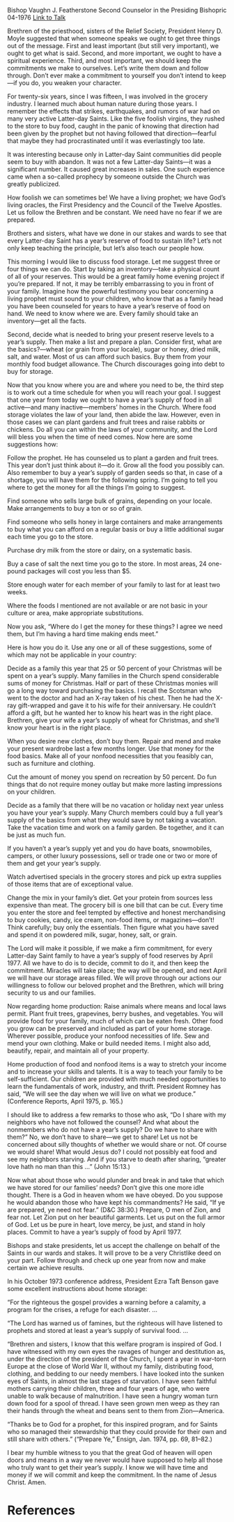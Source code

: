 Bishop Vaughn J. Featherstone
Second Counselor in the Presiding Bishopric
04-1976
[Link to Talk](https://www.churchofjesuschrist.org/study/general-conference/1976/04/food-storage?lang=eng)

Brethren of the priesthood, sisters of the Relief Society, President Henry D. Moyle suggested that when someone speaks we ought to get three things out of the message. First and least important (but still very important), we ought to get what is said. Second, and more important, we ought to have a spiritual experience. Third, and most important, we should keep the commitments we make to ourselves. Let’s write them down and follow through. Don’t ever make a commitment to yourself you don’t intend to keep—if you do, you weaken your character.

For twenty-six years, since I was fifteen, I was involved in the grocery industry. I learned much about human nature during those years. I remember the effects that strikes, earthquakes, and rumors of war had on many very active Latter-day Saints. Like the five foolish virgins, they rushed to the store to buy food, caught in the panic of knowing that direction had been given by the prophet but not having followed that direction—fearful that maybe they had procrastinated until it was everlastingly too late.

It was interesting because only in Latter-day Saint communities did people seem to buy with abandon. It was not a few Latter-day Saints—it was a significant number. It caused great increases in sales. One such experience came when a so-called prophecy by someone outside the Church was greatly publicized.

How foolish we can sometimes be! We have a living prophet; we have God’s living oracles, the First Presidency and the Council of the Twelve Apostles. Let us follow the Brethren and be constant. We need have no fear if we are prepared.

Brothers and sisters, what have we done in our stakes and wards to see that every Latter-day Saint has a year’s reserve of food to sustain life? Let’s not only keep teaching the principle, but let’s also teach our people how.

This morning I would like to discuss food storage. Let me suggest three or four things we can do. Start by taking an inventory—take a physical count of all of your reserves. This would be a great family home evening project if you’re prepared. If not, it may be terribly embarrassing to you in front of your family. Imagine how the powerful testimony you bear concerning a living prophet must sound to your children, who know that as a family head you have been counseled for years to have a year’s reserve of food on hand. We need to know where we are. Every family should take an inventory—get all the facts.

Second, decide what is needed to bring your present reserve levels to a year’s supply. Then make a list and prepare a plan. Consider first, what are the basics?—wheat (or grain from your locale), sugar or honey, dried milk, salt, and water. Most of us can afford such basics. Buy them from your monthly food budget allowance. The Church discourages going into debt to buy for storage.

Now that you know where you are and where you need to be, the third step is to work out a time schedule for when you will reach your goal. I suggest that one year from today we ought to have a year’s supply of food in all active—and many inactive—members’ homes in the Church. Where food storage violates the law of your land, then abide the law. However, even in those cases we can plant gardens and fruit trees and raise rabbits or chickens. Do all you can within the laws of your community, and the Lord will bless you when the time of need comes. Now here are some suggestions how:





Follow the prophet. He has counseled us to plant a garden and fruit trees. This year don’t just think about it—do it. Grow all the food you possibly can. Also remember to buy a year’s supply of garden seeds so that, in case of a shortage, you will have them for the following spring. I’m going to tell you where to get the money for all the things I’m going to suggest.





Find someone who sells large bulk of grains, depending on your locale. Make arrangements to buy a ton or so of grain.





Find someone who sells honey in large containers and make arrangements to buy what you can afford on a regular basis or buy a little additional sugar each time you go to the store.





Purchase dry milk from the store or dairy, on a systematic basis.





Buy a case of salt the next time you go to the store. In most areas, 24 one-pound packages will cost you less than $5.





Store enough water for each member of your family to last for at least two weeks.





Where the foods I mentioned are not available or are not basic in your culture or area, make appropriate substitutions.

Now you ask, “Where do I get the money for these things? I agree we need them, but I’m having a hard time making ends meet.”

Here is how you do it. Use any one or all of these suggestions, some of which may not be applicable in your country:





Decide as a family this year that 25 or 50 percent of your Christmas will be spent on a year’s supply. Many families in the Church spend considerable sums of money for Christmas. Half or part of these Christmas monies will go a long way toward purchasing the basics. I recall the Scotsman who went to the doctor and had an X-ray taken of his chest. Then he had the X-ray gift-wrapped and gave it to his wife for their anniversary. He couldn’t afford a gift, but he wanted her to know his heart was in the right place. Brethren, give your wife a year’s supply of wheat for Christmas, and she’ll know your heart is in the right place.





When you desire new clothes, don’t buy them. Repair and mend and make your present wardrobe last a few months longer. Use that money for the food basics. Make all of your nonfood necessities that you feasibly can, such as furniture and clothing.





Cut the amount of money you spend on recreation by 50 percent. Do fun things that do not require money outlay but make more lasting impressions on your children.





Decide as a family that there will be no vacation or holiday next year unless you have your year’s supply. Many Church members could buy a full year’s supply of the basics from what they would save by not taking a vacation. Take the vacation time and work on a family garden. Be together, and it can be just as much fun.





If you haven’t a year’s supply yet and you do have boats, snowmobiles, campers, or other luxury possessions, sell or trade one or two or more of them and get your year’s supply.





Watch advertised specials in the grocery stores and pick up extra supplies of those items that are of exceptional value.





Change the mix in your family’s diet. Get your protein from sources less expensive than meat. The grocery bill is one bill that can be cut. Every time you enter the store and feel tempted by effective and honest merchandising to buy cookies, candy, ice cream, non-food items, or magazines—don’t! Think carefully; buy only the essentials. Then figure what you have saved and spend it on powdered milk, sugar, honey, salt, or grain.





The Lord will make it possible, if we make a firm commitment, for every Latter-day Saint family to have a year’s supply of food reserves by April 1977. All we have to do is to decide, commit to do it, and then keep the commitment. Miracles will take place; the way will be opened, and next April we will have our storage areas filled. We will prove through our actions our willingness to follow our beloved prophet and the Brethren, which will bring security to us and our families.

Now regarding home production: Raise animals where means and local laws permit. Plant fruit trees, grapevines, berry bushes, and vegetables. You will provide food for your family, much of which can be eaten fresh. Other food you grow can be preserved and included as part of your home storage. Wherever possible, produce your nonfood necessities of life. Sew and mend your own clothing. Make or build needed items. I might also add, beautify, repair, and maintain all of your property.

Home production of food and nonfood items is a way to stretch your income and to increase your skills and talents. It is a way to teach your family to be self-sufficient. Our children are provided with much needed opportunities to learn the fundamentals of work, industry, and thrift. President Romney has said, “We will see the day when we will live on what we produce.” (Conference Reports, April 1975, p. 165.)

I should like to address a few remarks to those who ask, “Do I share with my neighbors who have not followed the counsel? And what about the nonmembers who do not have a year’s supply? Do we have to share with them?” No, we don’t have to share—we get to share! Let us not be concerned about silly thoughts of whether we would share or not. Of course we would share! What would Jesus do? I could not possibly eat food and see my neighbors starving. And if you starve to death after sharing, “greater love hath no man than this …” (John 15:13.)

Now what about those who would plunder and break in and take that which we have stored for our families’ needs? Don’t give this one more idle thought. There is a God in heaven whom we have obeyed. Do you suppose he would abandon those who have kept his commandments? He said, “If ye are prepared, ye need not fear.” (D&C 38:30.) Prepare, O men of Zion, and fear not. Let Zion put on her beautiful garments. Let us put on the full armor of God. Let us be pure in heart, love mercy, be just, and stand in holy places. Commit to have a year’s supply of food by April 1977.

Bishops and stake presidents, let us accept the challenge on behalf of the Saints in our wards and stakes. It will prove to be a very Christlike deed on your part. Follow through and check up one year from now and make certain we achieve results.

In his October 1973 conference address, President Ezra Taft Benson gave some excellent instructions about home storage:

“For the righteous the gospel provides a warning before a calamity, a program for the crises, a refuge for each disaster. …

“The Lord has warned us of famines, but the righteous will have listened to prophets and stored at least a year’s supply of survival food. …

“Brethren and sisters, I know that this welfare program is inspired of God. I have witnessed with my own eyes the ravages of hunger and destitution as, under the direction of the president of the Church, I spent a year in war-torn Europe at the close of World War II, without my family, distributing food, clothing, and bedding to our needy members. I have looked into the sunken eyes of Saints, in almost the last stages of starvation. I have seen faithful mothers carrying their children, three and four years of age, who were unable to walk because of malnutrition. I have seen a hungry woman turn down food for a spool of thread. I have seen grown men weep as they ran their hands through the wheat and beans sent to them from Zion—America.

“Thanks be to God for a prophet, for this inspired program, and for Saints who so managed their stewardship that they could provide for their own and still share with others.” (“Prepare Ye,” Ensign, Jan. 1974, pp. 69, 81–82.)

I bear my humble witness to you that the great God of heaven will open doors and means in a way we never would have supposed to help all those who truly want to get their year’s supply. I know we will have time and money if we will commit and keep the commitment. In the name of Jesus Christ. Amen.

# References
